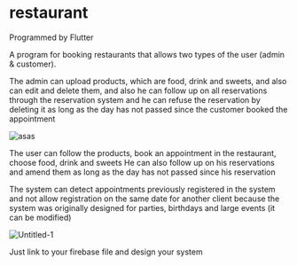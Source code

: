 # restaurant

Programmed by Flutter 

A program for booking restaurants that allows two types of the user (admin & customer).

The admin can upload products, which are food, drink and sweets, and also can edit and delete them, and also he can follow up on all reservations through the reservation system and he can refuse the reservation by deleting it as long as the day has not passed since the customer booked the appointment


![asas](https://user-images.githubusercontent.com/90855419/169681765-e868a8f0-8b5a-4b6a-b294-277763dd3537.png)



The user can follow the products, book an appointment in the restaurant, choose food, drink and sweets
He can also follow up on his reservations and amend them as long as the day has not passed since his reservation

The system can detect appointments previously registered in the system and not allow registration on the same date for another client because the system was originally designed for parties, birthdays and large events (it can be modified)


![Untitled-1](https://user-images.githubusercontent.com/90855419/169682471-706164e0-e1cb-4da2-b5f5-dbe0b7f98ec6.png)


Just link to your firebase file and design your system

